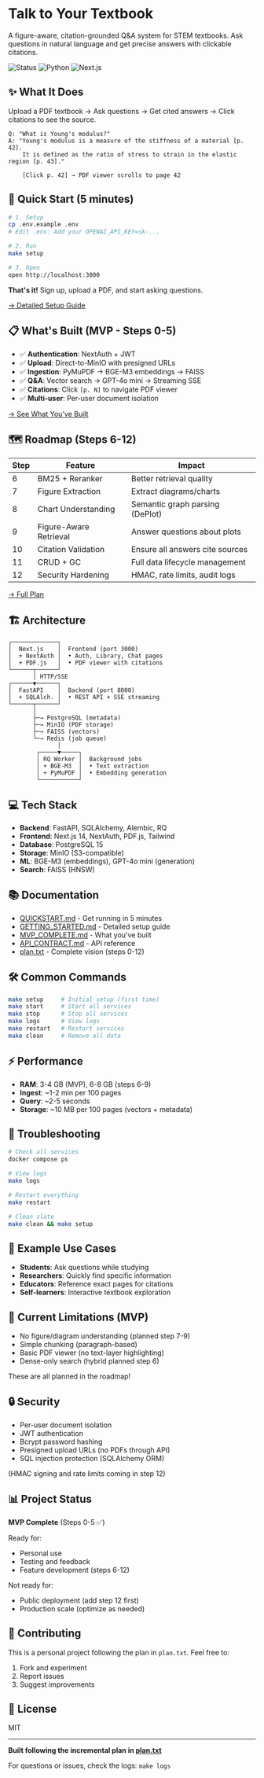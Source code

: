 # Talk to Your Textbook

A figure-aware, citation-grounded Q&A system for STEM textbooks. Ask questions in natural language and get precise answers with clickable citations.

![Status](https://img.shields.io/badge/status-MVP%20Complete-green)
![Python](https://img.shields.io/badge/python-3.11-blue)
![Next.js](https://img.shields.io/badge/next.js-14-black)

## ✨ What It Does

Upload a PDF textbook → Ask questions → Get cited answers → Click citations to see the source.

```
Q: "What is Young's modulus?"
A: "Young's modulus is a measure of the stiffness of a material [p. 42]. 
    It is defined as the ratio of stress to strain in the elastic region [p. 43]."
    
    [Click p. 42] → PDF viewer scrolls to page 42
```

## 🚀 Quick Start (5 minutes)

```bash
# 1. Setup
cp .env.example .env
# Edit .env: Add your OPENAI_API_KEY=sk-...

# 2. Run
make setup

# 3. Open
open http://localhost:3000
```

**That's it!** Sign up, upload a PDF, and start asking questions.

[→ Detailed Setup Guide](./QUICKSTART.md)

## 📋 What's Built (MVP - Steps 0-5)

- ✅ **Authentication**: NextAuth + JWT
- ✅ **Upload**: Direct-to-MinIO with presigned URLs
- ✅ **Ingestion**: PyMuPDF → BGE-M3 embeddings → FAISS
- ✅ **Q&A**: Vector search → GPT-4o mini → Streaming SSE
- ✅ **Citations**: Click `[p. N]` to navigate PDF viewer
- ✅ **Multi-user**: Per-user document isolation

[→ See What You've Built](./MVP_COMPLETE.md)

## 🗺️ Roadmap (Steps 6-12)

| Step | Feature | Impact |
|------|---------|--------|
| 6 | BM25 + Reranker | Better retrieval quality |
| 7 | Figure Extraction | Extract diagrams/charts |
| 8 | Chart Understanding | Semantic graph parsing (DePlot) |
| 9 | Figure-Aware Retrieval | Answer questions about plots |
| 10 | Citation Validation | Ensure all answers cite sources |
| 11 | CRUD + GC | Full data lifecycle management |
| 12 | Security Hardening | HMAC, rate limits, audit logs |

[→ Full Plan](./plan.txt)

## 🏗️ Architecture

```
┌─────────────┐
│  Next.js    │  Frontend (port 3000)
│  + NextAuth │  • Auth, Library, Chat pages
│  + PDF.js   │  • PDF viewer with citations
└──────┬──────┘
       │ HTTP/SSE
┌──────▼──────┐
│  FastAPI    │  Backend (port 8000)
│  + SQLAlch. │  • REST API + SSE streaming
└──────┬──────┘
       │
       ├─→ PostgreSQL (metadata)
       ├─→ MinIO (PDF storage)
       ├─→ FAISS (vectors)
       └─→ Redis (job queue)
              │
        ┌─────▼─────┐
        │ RQ Worker │  Background jobs
        │ + BGE-M3  │  • Text extraction
        │ + PyMuPDF │  • Embedding generation
        └───────────┘
```

## 💻 Tech Stack

- **Backend**: FastAPI, SQLAlchemy, Alembic, RQ
- **Frontend**: Next.js 14, NextAuth, PDF.js, Tailwind
- **Database**: PostgreSQL 15
- **Storage**: MinIO (S3-compatible)
- **ML**: BGE-M3 (embeddings), GPT-4o mini (generation)
- **Search**: FAISS (HNSW)

## 📚 Documentation

- [QUICKSTART.md](./QUICKSTART.md) - Get running in 5 minutes
- [GETTING_STARTED.md](./GETTING_STARTED.md) - Detailed setup guide
- [MVP_COMPLETE.md](./MVP_COMPLETE.md) - What you've built
- [API_CONTRACT.md](./API_CONTRACT.md) - API reference
- [plan.txt](./plan.txt) - Complete vision (steps 0-12)

## 🛠️ Common Commands

```bash
make setup     # Initial setup (first time)
make start     # Start all services
make stop      # Stop all services
make logs      # View logs
make restart   # Restart services
make clean     # Remove all data
```

## ⚡ Performance

- **RAM**: 3-4 GB (MVP), 6-8 GB (steps 6-9)
- **Ingest**: ~1-2 min per 100 pages
- **Query**: ~2-5 seconds
- **Storage**: ~10 MB per 100 pages (vectors + metadata)

## 🐛 Troubleshooting

```bash
# Check all services
docker compose ps

# View logs
make logs

# Restart everything
make restart

# Clean slate
make clean && make setup
```

## 📝 Example Use Cases

- **Students**: Ask questions while studying
- **Researchers**: Quickly find specific information
- **Educators**: Reference exact pages for citations
- **Self-learners**: Interactive textbook exploration

## 🎯 Current Limitations (MVP)

- No figure/diagram understanding (planned step 7-9)
- Simple chunking (paragraph-based)
- Basic PDF viewer (no text-layer highlighting)
- Dense-only search (hybrid planned step 6)

These are all planned in the roadmap!

## 🔒 Security

- Per-user document isolation
- JWT authentication
- Bcrypt password hashing
- Presigned upload URLs (no PDFs through API)
- SQL injection protection (SQLAlchemy ORM)

(HMAC signing and rate limits coming in step 12)

## 📊 Project Status

**MVP Complete** (Steps 0-5 ✅)

Ready for:
- Personal use
- Testing and feedback
- Feature development (steps 6-12)

Not ready for:
- Public deployment (add step 12 first)
- Production scale (optimize as needed)

## 🤝 Contributing

This is a personal project following the plan in `plan.txt`. Feel free to:
1. Fork and experiment
2. Report issues
3. Suggest improvements

## 📄 License

MIT

---

**Built following the incremental plan in [plan.txt](./plan.txt)**

For questions or issues, check the logs: `make logs`

